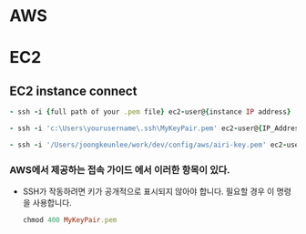 # AWS

# EC2

## EC2 instance connect

```ruby
- ssh -i {full path of your .pem file} ec2-user@{instance IP address}

- ssh -i 'c:\Users\yourusername\.ssh\MyKeyPair.pem' ec2-user@{IP_Address}

- ssh -i '/Users/joongkeunlee/work/dev/config/aws/airi-key.pem' ec2-user@52.79.129.44
```

### AWS에서 제공하는 접속 가이드 에서 이러한 항목이 있다.

* SSH가 작동하려면 키가 공개적으로 표시되지 않아야 합니다.
  필요할 경우 이 명령을 사용합니다.
  ```ruby
  chmod 400 MyKeyPair.pem
  ```
